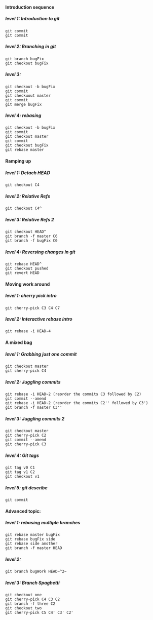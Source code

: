 #### Introduction sequence
##### level 1: Introduction to git
<pre><code>git commit
git commit </code></pre>

##### level 2: Branching in git
<pre><code>git branch bugFix
git checkout bugFix</code></pre>

##### level 3: 
<pre><code>git checkout -b bugFix
git commit
git checkuout master
git commit
git merge bugFix</code></pre>

##### level 4: rebasing
<pre><code>git checkout -b bugFix
git commit
git checkout master
git commit
git checkout bugFix
git rebase master</code></pre>


#### Ramping up
##### level 1: Detach HEAD
<pre><code>git checkout C4</code></pre>

##### level 2: Relative Refs
<pre><code>git checkout C4^</code></pre>

##### level 3: Relative Refs 2
<pre><code>git checkout HEAD^
git branch -f master C6
git branch -f bugFix C0</code></pre>

##### level 4: Reversing changes in git
<pre><code>git rebase HEAD^
git checkout pushed
git revert HEAD</code></pre>


#### Moving work around
##### level 1: cherry pick intro
<pre><code>git cherry-pick C3 C4 C7</code></pre>

##### level 2: Interactive rebase intro
<pre><code>git rebase -i HEAD~4</code></pre>


#### A mixed bag
##### level 1: Grabbing just one commit 
<pre><code>git checkout master
git cherry-pick C4</code></pre>

##### level 2: Juggling commits
<pre><code>git rebase -i HEAD~2 (reorder the commits C3 followed by C2)
git commit --amend
git rebase -i HEAD~2 (reorder the commits C2'' followed by C3')
git branch -f master C3''</code></pre>

##### level 3: Juggling commits 2
<pre><code>git checkout master
git cherry-pick C2
git commit --amend
git cherry-pick C3</code></pre>

##### level 4: Git tags
<pre><code>git tag v0 C1
git tag v1 C2
git checkout v1</code></pre>

##### level 5: git describe
<pre><code>git commit</code></pre>


#### Advanced topic:
##### level 1: rebasing multiple branches
<pre><code>git rebase master bugFix
git rebase bugFix side
git rebase side another
git branch -f master HEAD</code></pre>

##### level 2: 
<pre><code>git branch bugWork HEAD~^2~</code></pre>

##### level 3: Branch Spaghetti
<pre><code>git checkout one
git cherry-pick C4 C3 C2
git branch -f three C2
git checkout two
git cherry-pick C5 C4' C3' C2'</code></pre>
